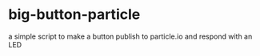 # big-button-particle
a simple script to make a button publish to particle.io and respond with an LED
